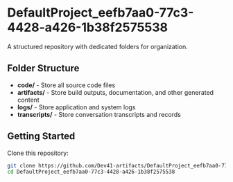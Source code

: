 # DefaultProject_eefb7aa0-77c3-4428-a426-1b38f2575538
A structured repository with dedicated folders for organization.

## Folder Structure

- **code/** - Store all source code files
- **artifacts/** - Store build outputs, documentation, and other generated content
- **logs/** - Store application and system logs
- **transcripts/** - Store conversation transcripts and records

## Getting Started

Clone this repository:
```bash
git clone https://github.com/Dev41-artifacts/DefaultProject_eefb7aa0-77c3-4428-a426-1b38f2575538
cd DefaultProject_eefb7aa0-77c3-4428-a426-1b38f2575538
```
